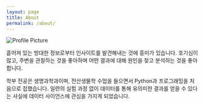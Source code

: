 ```yaml
---
layout: page
title: About
permalink: /about/
---
```


<img src="{{ site.baseurl }}/assets/HanRiver.jpg" title="Profile Picture" class="profile">

 흩어져 있는 방대한 정보로부터 인사이트를 발견해내는 것에 흥미가 있습니다. 호기심이 많고, 주변을 관찰하는 것을 좋아하며 어떤 결과에 대해 원인을 찾고 분석하는 것을 좋아합니다.
 
 학부 전공은 생명과학과이며, 전산생물학 수업을 들으면서 Python과 프로그래밍을 처음으로 접했습니다. 일련의 실험 과정 없이 데이터를 통해 유의미한 결과를 얻을 수 있다는 사실에 데이터 사이언스에 관심을 가지게 되었습니다. 
